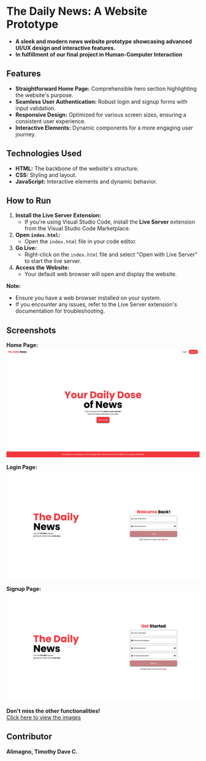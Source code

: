 # The Daily News: A Website Prototype

- **A sleek and modern news website prototype showcasing advanced UI/UX design and interactive features.**
- **In fulfillment of our final project in Human-Computer Interaction**

## Features

- **Straightforward Home Page:** Comprehensible hero section highlighting the website's purpose.
- **Seamless User Authentication:** Robust login and signup forms with input validation.
- **Responsive Design:** Optimized for various screen sizes, ensuring a consistent user experience.
- **Interactive Elements:** Dynamic components for a more engaging user journey.

## Technologies Used

- **HTML:** The backbone of the website's structure.
- **CSS:** Styling and layout.
- **JavaScript:** Interactive elements and dynamic behavior.

## How to Run

1. **Install the Live Server Extension:**
   - If you're using Visual Studio Code, install the **Live Server** extension from the Visual Studio Code Marketplace.
2. **Open `index.html`:**
   - Open the `index.html` file in your code editor.
3. **Go Live:**
   - Right-click on the `index.html` file and select "Open with Live Server" to start the live server.
4. **Access the Website:**
   - Your default web browser will open and display the website.

**Note:**

- Ensure you have a web browser installed on your system.
- If you encounter any issues, refer to the Live Server extension's documentation for troubleshooting.

## Screenshots

**Home Page:**
![Home Page Screenshot](/Alimagno/images/hero.png)

**Login Page:**
![Login Page Screenshot](/Alimagno/images/login.png)

**Signup Page:**
![Signup Page Screenshot](/Alimagno/images/signup.png)

**Don't miss the other functionalities!**
<br/>
[Click here to view the images](https://github.com/mothy-08/The-Daily-News/tree/main/Alimagno/images)

## Contributor

**Alimagno, Timothy Dave C.**
